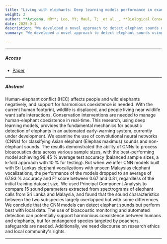 ```yaml
---
title: "Living with elephants: Deep learning models performance in examining Asian elephant (Elephas maximus) sounds from Sri Lanka and Malaysia with considerations for application"
weight: 2
author: **Avicena, NR**; Loo, YY; Maul, T; _et al._, **Biological Conservation**
date: 2025-9-1
description: "We developed a novel approach to detect elephant sounds using convolutional neural network. Our model achieved 95% accuracy and can be used across different landscapes."
summary: "We developed a novel approach to detect elephant sounds using convolutional neural network. Our model achieved 95% accuracy and can be used across different landscapes."

---
```


---

[//]: # ()

##### Access

[//]: # ()

+ [Paper](https://www.sciencedirect.com/science/article/pii/S000632072500309X?via%3Dihub)


---

##### Abstract

Human-elephant conflict (HEC) affects people and wild elephants negatively, and support for harmonious coexistence is needed. With the current human footprint, wildlife is displaced, and people living near wildlife want safe interactions. Conservation interventions are needed to manage human-elephant coexistence in real-time. This research, using deep learning models, provides the fundamental mechanics for acoustic detection of elephants in an automated early-warning system, currently under development. We examine the use of convolutional neural networks (CNNs) for classifying Asian elephant (Elephas maximus) sounds and non-elephant sounds. The results demonstrated the ability of CNNs to process bioacoustics data across various sample sizes, with the best-performing model achieving 98.45 % average test accuracy (balanced sample sizes, a k-fold approach with 10 % for testing). But when we infer CNN models built with Sri Lankas elephant vocalizations with unseen Malaysias elephant vocalizations, the performance of the models dropped to an average of 67.93 % accuracy and F1 score between 0.67 and 0.81, regardless of the initial training dataset size. We used Principal Component Analysis to compare 15 sound parameters extracted from spectrograms of elephant calls from Sri Lanka and Malaysia, and found that the sound characteristics between the two subspecies largely overlapped but with some differences. We conclude that the CNN models can detect elephant sounds but perform best with local data. The use of bioacoustic monitoring and automated detection can potentially support harmonious coexistence between humans and elephants, but for endangered species targeted by poachers, safeguards are needed. Additionally, we need discourse on research ethics and local community's rights.

---
